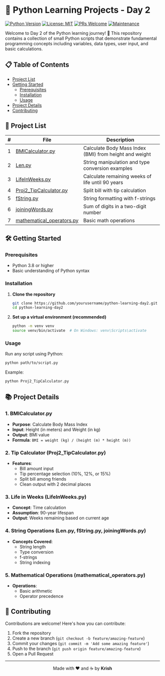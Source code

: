 # 🐍 Python Learning Projects - Day 2

[![Python Version](https://img.shields.io/badge/python-3.8%2B-blue.svg)](https://www.python.org/downloads/)
[![License: MIT](https://img.shields.io/badge/License-MIT-yellow.svg)](https://opensource.org/licenses/MIT)
[![PRs Welcome](https://img.shields.io/badge/PRs-welcome-brightgreen.svg)](http://makeapullrequest.com)
[![Maintenance](https://img.shields.io/badge/Maintained%3F-yes-green.svg)](https://github.com/yourusername/band-name-generator/graphs/commit-activity)

Welcome to Day 2 of the Python learning journey! 🚀 This repository contains a collection of small Python scripts that demonstrate fundamental programming concepts including variables, data types, user input, and basic calculations.

## 📋 Table of Contents
- [Project List](#-project-list)
- [Getting Started](#-getting-started)
  - [Prerequisites](#prerequisites)
  - [Installation](#installation)
  - [Usage](#usage)
- [Project Details](#-project-details)
- [Contributing](#-contributing)

## 🚀 Project List

| # | File | Description |
|---|------|-------------|
| 1 | [BMICalculator.py](./BMICalculator.py) | Calculate Body Mass Index (BMI) from height and weight |
| 2 | [Len.py](./Len.py) | String manipulation and type conversion examples |
| 3 | [LifeInWeeks.py](./LifeInWeeks.py) | Calculate remaining weeks of life until 90 years |
| 4 | [Proj2_TipCalculator.py](./Proj2_TipCalculator.py) | Split bill with tip calculation |
| 5 | [fString.py](./fString.py) | String formatting with f-strings |
| 6 | [joiningWords.py](./joiningWords.py) | Sum of digits in a two-digit number |
| 7 | [mathematical_operators.py](./mathematical_operators.py) | Basic math operations |

## 🛠 Getting Started

### Prerequisites
- Python 3.8 or higher
- Basic understanding of Python syntax

### Installation

1. **Clone the repository**
   ```bash
   git clone https://github.com/yourusername/python-learning-day2.git
   cd python-learning-day2
   ```

2. **Set up a virtual environment (recommended)**
   ```bash
   python -m venv venv
   source venv/bin/activate  # On Windows: venv\Scripts\activate
   ```

### Usage

Run any script using Python:
```bash
python path/to/script.py
```

Example:
```bash
python Proj2_TipCalculator.py
```

## 📚 Project Details

### 1. BMICalculator.py
- **Purpose**: Calculate Body Mass Index
- **Input**: Height (in meters) and Weight (in kg)
- **Output**: BMI value
- **Formula**: `BMI = weight (kg) / (height (m) * height (m))`

### 2. Tip Calculator (Proj2_TipCalculator.py)
- **Features**:
  - Bill amount input
  - Tip percentage selection (10%, 12%, or 15%)
  - Split bill among friends
  - Clean output with 2 decimal places

### 3. Life in Weeks (LifeInWeeks.py)
- **Concept**: Time calculation
- **Assumption**: 90-year lifespan
- **Output**: Weeks remaining based on current age

### 4. String Operations (Len.py, fString.py, joiningWords.py)
- **Concepts Covered**:
  - String length
  - Type conversion
  - f-strings
  - String indexing

### 5. Mathematical Operations (mathematical_operators.py)
- **Operations**:
  - Basic arithmetic
  - Operator precedence

## 🤝 Contributing

Contributions are welcome! Here's how you can contribute:

1. Fork the repository
2. Create a new branch (`git checkout -b feature/amazing-feature`)
3. Commit your changes (`git commit -m 'Add some amazing feature'`)
4. Push to the branch (`git push origin feature/amazing-feature`)
5. Open a Pull Request

---

<div align="center">
  Made with ❤️ and ☕ by <b>Krish</b>
</div>
